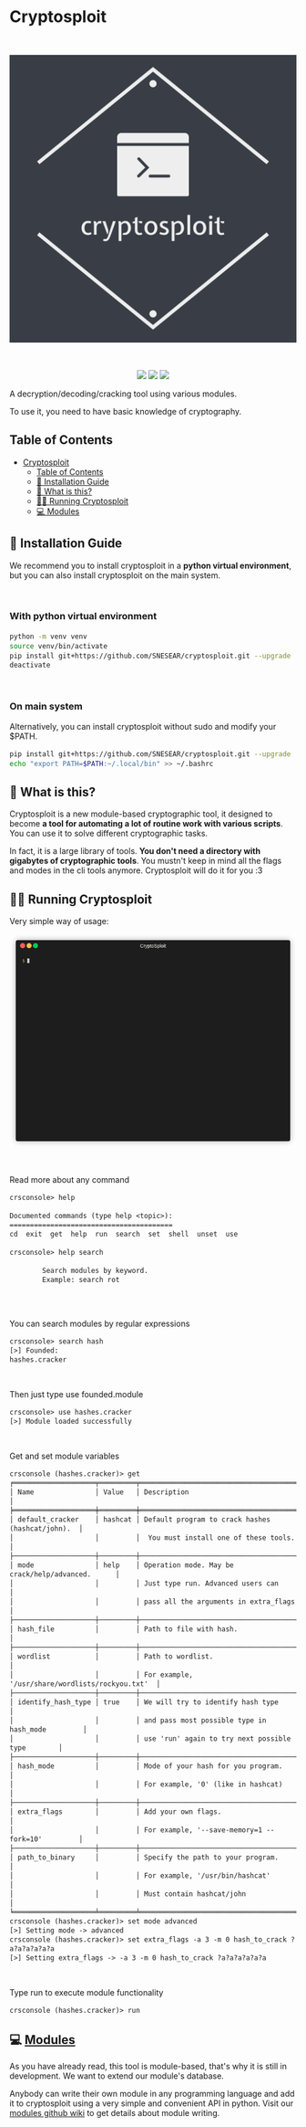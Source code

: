 Cryptosploit
===
<br>

<p align="center">
<img src="images/cryptosploit_logo.png" width="550"/>
</p>
<br>

<p align="center">
  <img src="https://img.shields.io/github/stars/SNESEAR/cryptosploit.svg">
  <img src="https://img.shields.io/github/issues/SNESEAR/cryptosploit.svg">
  <img src="https://img.shields.io/github/license/SNESEAR/cryptosploit.svg"> 

<p>
A decryption/decoding/cracking tool using various modules.

To use it, you need to have basic knowledge of cryptography.
</p>

Table of Contents
---
- [Cryptosploit](#cryptosploit)
  - [Table of Contents](#table-of-contents)
  - [🔨 Installation Guide](#-installation-guide)
  - [🤔 What is this?](#-what-is-this)
  - [🏃‍♀️ Running Cryptosploit](#️-running-cryptosploit)
  - [💻 Modules](#modules)

## 🔨 Installation Guide

We recommend you to install cryptosploit in a **python virtual environment**, but you can also install cryptosploit on the main system.

<br>

### With python virtual environment

```sh
python -m venv venv
source venv/bin/activate
pip install git+https://github.com/SNESEAR/cryptosploit.git --upgrade
deactivate
```

<br>

### On main system

Alternatively, you can install cryptosploit without sudo and modify your $PATH.

```sh
pip install git+https://github.com/SNESEAR/cryptosploit.git --upgrade
echo "export PATH=$PATH:~/.local/bin" >> ~/.bashrc
```


🤔 What is this?
---
Cryptosploit is a new module-based cryptographic tool, it designed to become **a tool for automating a lot of routine work with various scripts**. You can use it to solve different cryptographic tasks.

In fact, it is a large library of tools. **You don't need a directory with gigabytes of cryptographic tools**.
You mustn't keep in mind all the flags and modes in the cli tools anymore.
Cryptosploit will do it for you :З


🏃‍♀️ Running Cryptosploit
---
Very simple way of usage:

![gif image](gif_images/cryptosploit.gif?raw=true)

<br>

Read more about any command
```
crsconsole> help

Documented commands (type help <topic>):
========================================
cd  exit  get  help  run  search  set  shell  unset  use

crsconsole> help search

        Search modules by keyword.
        Example: search rot
        
```
<br>

You can search modules by regular expressions
```
crsconsole> search hash
[>] Founded:
hashes.cracker
```
<br>

Then just type use founded.module
```
crsconsole> use hashes.cracker
[>] Module loaded successfully
```
<br>

Get and set module variables
```
crsconsole (hashes.cracker)> get
╒════════════════════╤═════════╤══════════════════════════════════════════════════╕
│ Name               │ Value   │ Description                                      │
╞════════════════════╪═════════╪══════════════════════════════════════════════════╡
│ default_cracker    │ hashcat │ Default program to crack hashes (hashcat/john).  │
│                    │         │  You must install one of these tools.            │
├────────────────────┼─────────┼──────────────────────────────────────────────────┤
│ mode               │ help    │ Operation mode. May be crack/help/advanced.      │
│                    │         │ Just type run. Advanced users can                │
│                    │         │ pass all the arguments in extra_flags            │
├────────────────────┼─────────┼──────────────────────────────────────────────────┤
│ hash_file          │         │ Path to file with hash.                          │
├────────────────────┼─────────┼──────────────────────────────────────────────────┤
│ wordlist           │         │ Path to wordlist.                                │
│                    │         │ For example, '/usr/share/wordlists/rockyou.txt'  │
├────────────────────┼─────────┼──────────────────────────────────────────────────┤
│ identify_hash_type │ true    │ We will try to identify hash type                │
│                    │         │ and pass most possible type in hash_mode         │
│                    │         │ use 'run' again to try next possible type        │
├────────────────────┼─────────┼──────────────────────────────────────────────────┤
│ hash_mode          │         │ Mode of your hash for you program.               │
│                    │         │ For example, '0' (like in hashcat)               │
├────────────────────┼─────────┼──────────────────────────────────────────────────┤
│ extra_flags        │         │ Add your own flags.                              │
│                    │         │ For example, '--save-memory=1 --fork=10'         │
├────────────────────┼─────────┼──────────────────────────────────────────────────┤
│ path_to_binary     │         │ Specify the path to your program.                │
│                    │         │ For example, '/usr/bin/hashcat'                  │
│                    │         │ Must contain hashcat/john                        │
╘════════════════════╧═════════╧══════════════════════════════════════════════════╛
crsconsole (hashes.cracker)> set mode advanced
[>] Setting mode -> advanced
crsconsole (hashes.cracker)> set extra_flags -a 3 -m 0 hash_to_crack ?a?a?a?a?a?a
[>] Setting extra_flags -> -a 3 -m 0 hash_to_crack ?a?a?a?a?a?a
```
<br>

Type run to execute module functionality

```
crsconsole (hashes.cracker)> run
```

💻 [Modules](https://github.com/y73n0k/cryptosploit_modules)
---
As you have already read, this tool is module-based, that's why it is still in development. We want to extend our module's database.

Anybody can write their own module in any programming language and add it to cryptosploit using a very simple and convenient API in python.
Visit our [modules github wiki](https://github.com/y73n0k/cryptosploit_modules/wiki) to get details about module writing.
